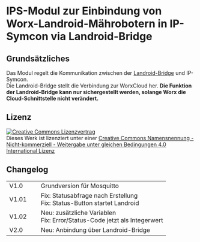 <!DOCTYPE html>
<html lang="de">
  <head>
    <meta charset="utf-8">
	<meta name="viewport" content="width=device-width">
  </head>

  <body>
	<h1>IPS-Modul zur Einbindung von Worx-Landroid-Mährobotern in IP-Symcon via Landroid-Bridge</h1>
	<h2>Grundsätzliches</h2>
	Das Modul regelt die Kommunikation zwischen der <a href="https://github.com/nefiertsrebliS/landroid-bridge">Landroid-Bridge</a> und IP-Symcon.<br>
	Die Landroid-Bridge stellt die Verbindung zur WorxCloud her. <b>Die Funktion der Landroid-Bridge kann nur sichergestellt werden, solange Worx die Cloud-Schnittstelle nicht verändert.</b>
	<h2>Lizenz</h2>
	<a rel="license" href="http://creativecommons.org/licenses/by-nc-sa/4.0/"><img alt="Creative Commons Lizenzvertrag" style="border-width:0" src="https://i.creativecommons.org/l/by-nc-sa/4.0/88x31.png" /></a><br />Dieses Werk ist lizenziert unter einer <a rel="license" href="http://creativecommons.org/licenses/by-nc-sa/4.0/">Creative Commons Namensnennung - Nicht-kommerziell - Weitergabe unter gleichen Bedingungen 4.0 International Lizenz</a>
	<h2>Changelog</h2>
	<table>
	  <tr>
		<td>V1.0 &nbsp;&nbsp;&nbsp;&nbsp;</td>
		<td>Grundversion für Mosquitto</td>
	  </tr>
	  <tr>
		<td>V1.01 &nbsp;&nbsp;&nbsp;&nbsp;</td>
		<td>Fix: Statusabfrage nach Erstellung<br>
			Fix: Status-Button startet Landroid</td>
	  </tr>
	  <tr>
		<td>V1.02 &nbsp;&nbsp;&nbsp;&nbsp;</td>
		<td>Neu: zusätzliche Variablen<br>
			Fix: Error/Status-Code jetzt als Integerwert</td>
	  </tr>
	  <tr>
		<td>V2.0 &nbsp;&nbsp;&nbsp;&nbsp;</td>
		<td>Neu: Anbindung über Landroid-Bridge</td>
	  </tr>
	</table>
  </body>
</html>

